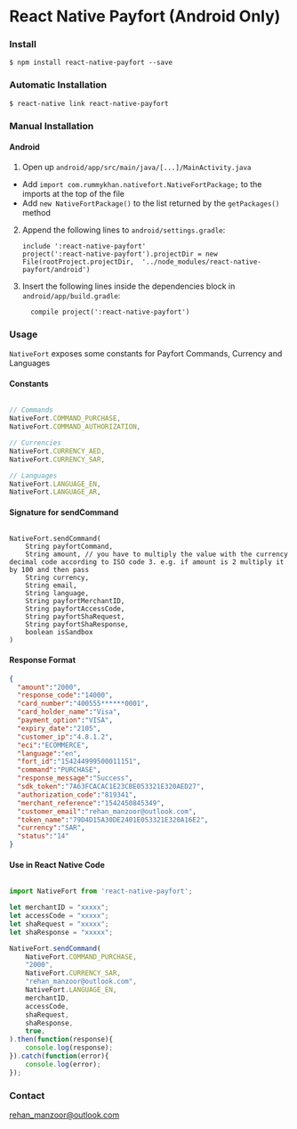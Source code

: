 
# React Native Payfort (Android Only)

### Install

`$ npm install react-native-payfort --save`

### Automatic Installation

`$ react-native link react-native-payfort`


### Manual Installation

#### Android

1. Open up `android/app/src/main/java/[...]/MainActivity.java`
  - Add `import com.rummykhan.nativefort.NativeFortPackage;` to the imports at the top of the file
  - Add `new NativeFortPackage()` to the list returned by the `getPackages()` method
2. Append the following lines to `android/settings.gradle`:
  	```
  	include ':react-native-payfort'
  	project(':react-native-payfort').projectDir = new File(rootProject.projectDir, 	'../node_modules/react-native-payfort/android')
  	```
3. Insert the following lines inside the dependencies block in `android/app/build.gradle`:
  	```
      compile project(':react-native-payfort')
  	```

### Usage

`NativeFort` exposes some constants for Payfort Commands, Currency and Languages

#### Constants
```javascript

// Commands
NativeFort.COMMAND_PURCHASE,
NativeFort.COMMAND_AUTHORIZATION,

// Currencies
NativeFort.CURRENCY_AED,
NativeFort.CURRENCY_SAR,

// Languages
NativeFort.LANGUAGE_EN,
NativeFort.LANGUAGE_AR,

```

#### Signature for sendCommand

```javscript

NativeFort.sendCommand(
    String payfortCommand,
    String amount, // you have to multiply the value with the currency decimal code according to ISO code 3. e.g. if amount is 2 multiply it by 100 and then pass
    String currency,
    String email,
    String language,
    String payfortMerchantID,
    String payfortAccessCode,
    String payfortShaRequest,
    String payfortShaResponse,
    boolean isSandbox
)

```

#### Response Format

```json
{
  "amount":"2000",
  "response_code":"14000",
  "card_number":"400555******0001",
  "card_holder_name":"Visa",
  "payment_option":"VISA",
  "expiry_date":"2105",
  "customer_ip":"4.8.1.2",
  "eci":"ECOMMERCE",
  "language":"en",
  "fort_id":"154244999500011151",
  "command":"PURCHASE",
  "response_message":"Success",
  "sdk_token":"7A63FCACAC1E23CBE053321E320AED27",
  "authorization_code":"819341",
  "merchant_reference":"1542450845349",
  "customer_email":"rehan_manzoor@outlook.com",
  "token_name":"79D4D15A30DE2401E053321E320A16E2",
  "currency":"SAR",
  "status":"14"
}
```

#### Use in React Native Code

```javascript

import NativeFort from 'react-native-payfort';

let merchantID = "xxxxx";
let accessCode = "xxxxx";
let shaRequest = "xxxxx";
let shaResponse = "xxxxx";

NativeFort.sendCommand(
    NativeFort.COMMAND_PURCHASE,
    "2000",
    NativeFort.CURRENCY_SAR,
    "rehan_manzoor@outlook.com",
    NativeFort.LANGUAGE_EN,
    merchantID,
    accessCode,
    shaRequest,
    shaResponse,
    true,
).then(function(response){
    console.log(response);
}).catch(function(error){
    console.log(error);
});

```

### Contact

[rehan_manzoor@outlook.com](mailto:rehan_manzoor@outlook.com)
  